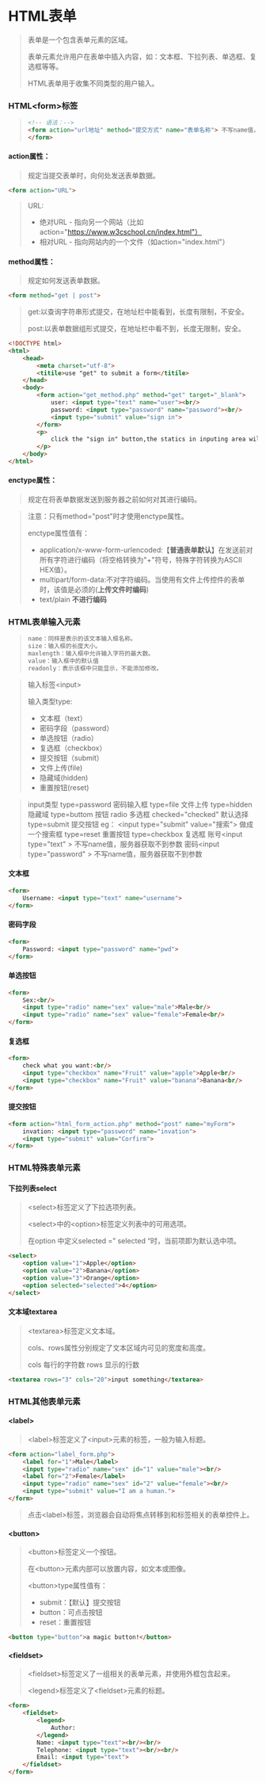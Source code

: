 # HTML表单

> 表单是一个包含表单元素的区域。
>
> 表单元素允许用户在表单中插入内容，如：文本框、下拉列表、单选框、复选框等等。
>
> HTML表单用于收集不同类型的用户输入。

### HTML\<form>标签

> ```html
> <!-- 语法：-->
> <form action="url地址" method="提交方式" name="表单名称"> 不写name值，服务器获取不到参数
> </form>
> ```

#### action属性：

> 规定当提交表单时，向何处发送表单数据。

```html
<form action="URL">
```

> URL:
>
> - 绝对URL - 指向另一个网站（比如action="https://www.w3cschool.cn/index.html"）
> - 相对URL - 指向网站内的一个文件（如action="index.html"）

#### method属性：

> 规定如何发送表单数据。

```html
<form method="get | post">
```

> get:以查询字符串形式提交，在地址栏中能看到，长度有限制，不安全。
>
> post:以表单数据组形式提交，在地址栏中看不到，长度无限制，安全。

```html
<!DOCTYPE html>
<html>
    <head>
        <meta charset="utf-8">
        <titile>use "get" to submit a form</titile>
    </head>
    <body>
        <form action="get_method.php" method="get" target="_blank">
            user: <input type="text" name="user"><br/>
            password: <input type="password" name="password"><br/>
            <input type="submit" value="sign in">
        </form>
        <p>
            click the "sign in" button,the statics in inputing area will be sent to get_method.php!
        </p>
    </body>
</html>
```

#### enctype属性：

> 规定在将表单数据发送到服务器之前如何对其进行编码。

> 注意：只有method="post"时才使用enctype属性。
>
> enctype属性值有：
>
> - application/x-www-form-urlencoded:【**普通表单默认**】在发送前对所有字符进行编码（将空格转换为"+"符号，特殊字符转换为ASCII HEX值）。
> - multipart/form-data:不对字符编码。当使用有文件上传控件的表单时，该值是必须的(**上传文件时编码**)
> - text/plain **不进行编码**



### HTML表单输入元素

> ```html
> name：同样是表示的该文本输入框名称。
> size：输入框的长度大小。
> maxlength：输入框中允许输入字符的最大数。
> value：输入框中的默认值
> readonly：表示该框中只能显示，不能添加修改。
> ```

> 输入标签\<input>
>
> 输入类型type:
>
> - 文本框（text）
> - 密码字段（password）
> - 单选按钮（radio）
> - 复选框（checkbox）
> - 提交按钮（submit）
> - 文件上传(file)
> - 隐藏域(hidden)
> - 重置按钮(reset)

> input类型
> type=password 密码输入框
> type=file 文件上传
> type=hidden 隐藏域
> type=buttom 按钮
> radio 多选框 
> checked="checked" 默认选择 
> type=submit 提交按钮
> eg： \<input type="submit" value="搜索"> 做成一个搜索框
> type=reset 重置按钮
> type=checkbox 复选框
> 账号\<input type="text" > 不写name值，服务器获取不到参数
> 密码\<input type="password" > 不写name值，服务器获取不到参数

#### 文本框

```html
<form>
    Username: <input type="text" name="username">
</form>
```

#### 密码字段

```html
<form>
    Password: <input type="password" name="pwd">
</form>
```

#### 单选按钮

```html
<form>
    Sex:<br/>
    <input type="radio" name="sex" value="male">Male<br/>
    <input type="radio" name="sex" value="female">Female<br/>
</form>
```

#### 复选框

```html
<form>
    check what you want:<br/>
    <input type="checkbox" name="Fruit" value="apple">Apple<br/>
    <input type="checkbox" name="Fruit" value="banana">Banana<br/>
</form>
```

#### 提交按钮

```html
<form action="html_form_action.php" method="post" name="myForm">
    invation: <input type="password" name="invation">
    <input type="submit" value="Corfirm">
</form>
```

### HTML特殊表单元素

#### 下拉列表select

> \<select>标签定义了下拉选项列表。
>
> \<select>中的\<option>标签定义列表中的可用选项。
>
> 在option 中定义selected =” selected “时，当前项即为默认选中项。

```html
<select>
    <option value="1">Apple</option>
    <option value="2">Banana</option>
    <option value="3">Orange</option>
    <option selected="selected">4</option>
</select>
```

#### 文本域textarea

> \<textarea>标签定义文本域。
>
> cols、rows属性分别规定了文本区域内可见的宽度和高度。
>
> cols 每行的字符数
> rows 显示的行数

```html
<textarea rows="3" cols="20">input something</textarea>
```

### HTML其他表单元素

#### \<label>

> \<label>标签定义了\<input>元素的标签，一般为输入标题。

```html
<form action="label_form.php">
    <label for="1">Male</label>
    <input type="radio" name="sex" id="1" value="male"><br/>
    <label for="2">Female</label>
    <input type="radio" name="sex" id="2" value="female"><br/>
    <input type="submit" value="I am a human.">
</form>
```

> 点击\<label>标签，浏览器会自动将焦点转移到和标签相关的表单控件上。

#### \<button>

> \<button>标签定义一个按钮。
>
> 在\<button>元素内部可以放置内容，如文本或图像。
>
> \<button>type属性值有：
>
> - submit：【默认】提交按钮
> - button：可点击按钮
> - reset：重置按钮

```html
<button type="button">a magic button!</button>
```

#### \<fieldset>

> \<fieldset>标签定义了一组相关的表单元素，并使用外框包含起来。
>
> \<legend>标签定义了\<fieldset>元素的标题。

```html
<form>
    <fieldset>
        <legend>
            Author: 
        </legend>
        Name: <input type="text"><br/><br/>
        Telephone: <input type="text"><br/><br/>
        Email: <input type="text">
    </fieldset>
</form>
```

